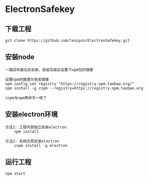 # ElectronSafekey

## 下载工程
```
git clone https://github.com/lescpsn/ElectronSafekey.git
```

## 安装node
```
一路回车傻瓜氏安装，安装完成后设置下npm包的镜像

设置npm的数据为淘宝镜像
npm config set registry "https://registry.npm.taobao.org/"
npm install -g cnpm --registry=https://registry.npm.taobao.org

cnpm与npm两命令一样了
```

## 安装electron环境
```
方法1: 工程内部独立安装electron
    npm install

方法2: 系统全局安装electron
    cnpm install -g electron
```

## 运行工程
```
npm start
```